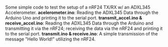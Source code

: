 Some simple code to test the setup of a nRF24 TX/RX w/ an ADXL345 Accelerometer.
**acelerometer.ino**: Reading the ADXL345 Data through the Arduino Uno and printing it to the serial port.
**transmit_accel.ino & receive_accel.ino**: Reading the ADXL345 Data through the Arduino and transmitting it via the nRF24; receiving the data via the nRF24 and printing it to the serial port.
**transmit.ino & receive.ino**: A simple transmission of the message "Hello World!" utilizing the nRF24. 
